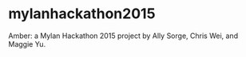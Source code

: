 # mylanhackathon2015
Amber: a Mylan Hackathon 2015 project by Ally Sorge, Chris Wei, and Maggie Yu.

